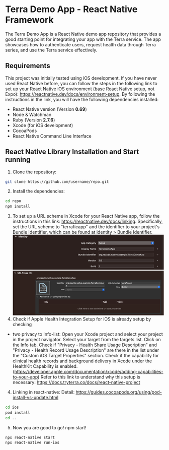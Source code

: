 # Terra Demo App - React Native Framework

The Terra Demo App is a React Native demo app repository that provides a good starting point for integrating your app with the Terra service. The app showcases how to authenticate users, request health data through Terra series, and use the Terra service effectively.
## Requirements

This project was initially tested using iOS development. If you have never used React Native before, you can follow the steps in the following link to set up your React Native iOS environment (base React Native setup, not Expo): https://reactnative.dev/docs/environment-setup. By following the instructions in the link, you will have the following dependencies installed:
- React Native version (Version **0.69**)
- Node & Watchman
- Ruby (Version **2.7.6**)
- Xcode (for iOS development)
- CocoaPods
- React Native Command Line Interface


## React Native Library Installation and Start running

1. Clone the repository:
```bash
git clone https://github.com/username/repo.git
```
2. Install the dependencies:
```bash
cd repo
npm install
```
3. To set up a URL scheme in Xcode for your React Native app, follow the instructions in this link: https://reactnative.dev/docs/linking. 
Specifically, set the URL scheme to "terraficapp" and the identifier to your project's Bundle Identifier, which can be found at identity > Bundle Identifier.
![img_1.png](img_1.png)
![img.png](img.png)
4. Check if Apple Health Integration Setup for iOS is already setup by checking
- two privacy to Info-list: 
Open your Xcode project and select your project in the project navigator.
Select your target from the targets list.
Click on the Info tab.
Check if "Privacy - Health Share Usage Description" and "Privacy - Health Record Usage Description" are there in the list under the "Custom iOS Target Properties" section.
Check if the capability for clinical health records and background delivery in Xcode under the HealthKit Capability is enabled. (https://developer.apple.com/documentation/xcode/adding-capabilities-to-your-app)
Refer to this link to understand why this setup is necessary: https://docs.tryterra.co/docs/react-native-project

4. Linking in react-native:
Detail: https://guides.cocoapods.org/using/pod-install-vs-update.html
```bash
cd ios
pod install
cd ..
```
5. Now you are good to go! npm start!
```bash
npx react-native start
npx react-native run-ios
```

